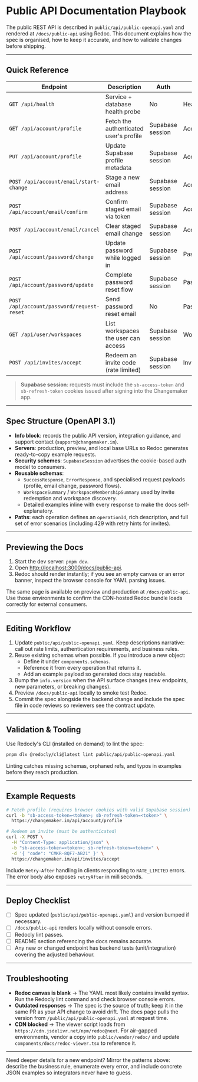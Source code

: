 # Public API Documentation Playbook

The public REST API is described in `public/api/public-openapi.yaml` and rendered at `/docs/public-api` using Redoc. This document explains how the spec is organised, how to keep it accurate, and how to validate changes before shipping.

---

## Quick Reference

| Endpoint | Description | Auth | Tag |
| --- | --- | --- | --- |
| `GET /api/health` | Service + database health probe | No | Health |
| `GET /api/account/profile` | Fetch the authenticated user's profile | Supabase session | Account |
| `PUT /api/account/profile` | Update Supabase profile metadata | Supabase session | Account |
| `POST /api/account/email/start-change` | Stage a new email address | Supabase session | Account |
| `POST /api/account/email/confirm` | Confirm staged email via token | Supabase session | Account |
| `POST /api/account/email/cancel` | Clear staged email change | Supabase session | Account |
| `POST /api/account/password/change` | Update password while logged in | Supabase session | Password |
| `POST /api/account/password/update` | Complete password reset flow | Supabase session | Password |
| `POST /api/account/password/request-reset` | Send password reset email | No | Password |
| `GET /api/user/workspaces` | List workspaces the user can access | Supabase session | Workspaces |
| `POST /api/invites/accept` | Redeem an invite code (rate limited) | Supabase session | Invites |

> **Supabase session**: requests must include the `sb-access-token` and `sb-refresh-token` cookies issued after signing into the Changemaker app.

---

## Spec Structure (OpenAPI 3.1)

- **Info block**: records the public API version, integration guidance, and support contact (`support@changemaker.im`).
- **Servers**: production, preview, and local base URLs so Redoc generates ready-to-copy example requests.
- **Security schemes**: `SupabaseSession` advertises the cookie-based auth model to consumers.
- **Reusable schemas**:
  - `SuccessResponse`, `ErrorResponse`, and specialised request payloads (profile, email change, password flows).
  - `WorkspaceSummary` / `WorkspaceMembershipSummary` used by invite redemption and workspace discovery.
  - Detailed examples inline with every response to make the docs self-explanatory.
- **Paths**: each operation defines an `operationId`, rich description, and full set of error scenarios (including 429 with retry hints for invites).

---

## Previewing the Docs

1. Start the dev server: `pnpm dev`.
2. Open [http://localhost:3000/docs/public-api](http://localhost:3000/docs/public-api).
3. Redoc should render instantly; if you see an empty canvas or an error banner, inspect the browser console for YAML parsing issues.

The same page is available on preview and production at `/docs/public-api`. Use those environments to confirm the CDN-hosted Redoc bundle loads correctly for external consumers.

---

## Editing Workflow

1. Update `public/api/public-openapi.yaml`. Keep descriptions narrative: call out rate limits, authentication requirements, and business rules.
2. Reuse existing schemas when possible. If you introduce a new object:
   - Define it under `components.schemas`.
   - Reference it from every operation that returns it.
   - Add an example payload so generated docs stay readable.
3. Bump the `info.version` when the API surface changes (new endpoints, new parameters, or breaking changes).
4. Preview `/docs/public-api` locally to smoke test Redoc.
5. Commit the spec alongside the backend change and include the spec file in code reviews so reviewers see the contract update.

---

## Validation & Tooling

Use Redocly's CLI (installed on demand) to lint the spec:

```bash
pnpm dlx @redocly/cli@latest lint public/api/public-openapi.yaml
```

Linting catches missing schemas, orphaned refs, and typos in examples before they reach production.

---

## Example Requests

```bash
# Fetch profile (requires browser cookies with valid Supabase session)
curl -b "sb-access-token=<token>; sb-refresh-token=<token>" \
  https://changemaker.im/api/account/profile

# Redeem an invite (must be authenticated)
curl -X POST \
  -H "Content-Type: application/json" \
  -b "sb-access-token=<token>; sb-refresh-token=<token>" \
  -d '{ "code": "CMKR-8QF7-AB21" }' \
  https://changemaker.im/api/invites/accept
```

Include `Retry-After` handling in clients responding to `RATE_LIMITED` errors. The error body also exposes `retryAfter` in milliseconds.

---

## Deploy Checklist

- [ ] Spec updated (`public/api/public-openapi.yaml`) and version bumped if necessary.
- [ ] `/docs/public-api` renders locally without console errors.
- [ ] Redocly lint passes.
- [ ] README section referencing the docs remains accurate.
- [ ] Any new or changed endpoint has backend tests (unit/integration) covering the adjusted behaviour.

---

## Troubleshooting

- **Redoc canvas is blank** → The YAML most likely contains invalid syntax. Run the Redocly lint command and check browser console errors.
- **Outdated responses** → The spec is the source of truth; keep it in the same PR as your API change to avoid drift. The docs page pulls the version from `/public/api/public-openapi.yaml` at request time.
- **CDN blocked** → The viewer script loads from `https://cdn.jsdelivr.net/npm/redoc@next`. For air-gapped environments, vendor a copy into `public/vendor/redoc/` and update `components/docs/redoc-viewer.tsx` to reference it.

---

Need deeper details for a new endpoint? Mirror the patterns above: describe the business rule, enumerate every error, and include concrete JSON examples so integrators never have to guess.
